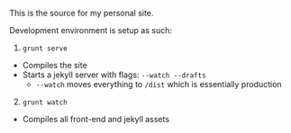 This is the source for my personal site.

Development environment is setup as such:

1. `grunt serve`
  * Compiles the site
  * Starts a jekyll server with flags: `--watch --drafts`
    * `--watch` moves everything to `/dist` which is essentially production
2. `grunt watch`
  * Compiles all front-end and jekyll assets
